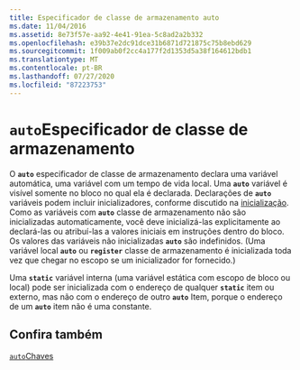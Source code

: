 ```yaml
---
title: Especificador de classe de armazenamento auto
ms.date: 11/04/2016
ms.assetid: 8e73f57e-aa92-4e41-91ea-5c8ad2a2b332
ms.openlocfilehash: e39b37e2dc91dce31b6871d721875c75b8ebd629
ms.sourcegitcommit: 1f009ab0f2cc4a177f2d1353d5a38f164612bdb1
ms.translationtype: MT
ms.contentlocale: pt-BR
ms.lasthandoff: 07/27/2020
ms.locfileid: "87223753"
---
```

# <a name="auto-storage-class-specifier"></a>`auto`Especificador de classe de armazenamento

O **`auto`** especificador de classe de armazenamento declara uma variável automática, uma variável com um tempo de vida local. Uma **`auto`** variável é visível somente no bloco no qual ela é declarada. Declarações de **`auto`** variáveis podem incluir inicializadores, conforme discutido na [inicialização](../c-language/initialization.md). Como as variáveis com **`auto`** classe de armazenamento não são inicializadas automaticamente, você deve inicializá-las explicitamente ao declará-las ou atribuí-las a valores iniciais em instruções dentro do bloco. Os valores das variáveis não inicializadas **`auto`** são indefinidos. (Uma variável local **`auto`** ou **`register`** classe de armazenamento é inicializada toda vez que chegar no escopo se um inicializador for fornecido.)

Uma **`static`** variável interna (uma variável estática com escopo de bloco ou local) pode ser inicializada com o endereço de qualquer **`static`** item ou externo, mas não com o endereço de outro **`auto`** Item, porque o endereço de um **`auto`** item não é uma constante.

## <a name="see-also"></a>Confira também

[`auto`Chaves](../cpp/auto-keyword.md)
